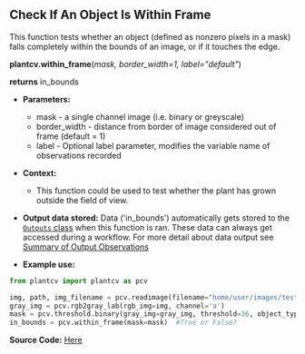 ## Check If An Object Is Within Frame

This function tests whether an object (defined as nonzero pixels in a mask) falls completely within the bounds of an 
image, or if it touches the edge.

**plantcv.within_frame**(*mask, border_width=1, label="default"*)

**returns** in_bounds

- **Parameters:**
    - mask - a single channel image (i.e. binary or greyscale)
    - border_width - distance from border of image considered out of frame (default = 1)
    - label - Optional label parameter, modifies the variable name of observations recorded

- **Context:**
    - This function could be used to test whether the plant has grown outside the field of view.
    
- **Output data stored:** Data ('in_bounds') automatically gets stored to the [`Outputs` class](outputs.md) when this function is ran. 
    These data can always get accessed during a workflow. For more detail about data output see 
    [Summary of Output Observations](output_measurements.md#summary-of-output-observations)

- **Example use:**

```python
from plantcv import plantcv as pcv      

img, path, img_filename = pcv.readimage(filename="home/user/images/test-image.tif")
gray_img = pcv.rgb2gray_lab(rgb_img=img, channel='a')
mask = pcv.threshold.binary(gray_img=gray_img, threshold=36, object_type='light')
in_bounds = pcv.within_frame(mask=mask)  #True or False?

```

**Source Code:** [Here](https://github.com/danforthcenter/plantcv/blob/main/plantcv/plantcv/within_frame.py)
